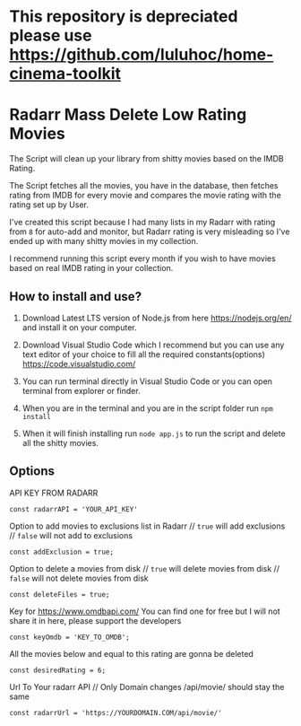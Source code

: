 This repository is depreciated please use https://github.com/luluhoc/home-cinema-toolkit
=====


Radarr Mass Delete Low Rating Movies
===
The Script will clean up your library from shitty movies based on the IMDB Rating.

The Script fetches all the movies, you have in the database, then fetches rating from IMDB for every movie and compares the movie rating with the rating set up by User.

I've created this script because I had many lists in my Radarr with rating from `8` for auto-add and monitor, but Radarr rating is very misleading so I've ended up with many shitty movies in my collection.

I recommend running this script every month if you wish to have movies based on real IMDB rating in your collection.


How to install and use?
---
1. Download Latest LTS version of Node.js from here https://nodejs.org/en/ and install it on your computer.

2. Download Visual Studio Code which I recommend but you can use any text editor of your choice to fill all the required constants(options) https://code.visualstudio.com/

3. You can run terminal directly in Visual Studio Code or you can open terminal from explorer or finder.

4. When you are in the terminal and you are in the script folder run `npm install`

5. When it will finish installing run `node app.js` to run the script and delete all the shitty movies. 

Options
---
API KEY FROM RADARR
```
const radarrAPI = 'YOUR_API_KEY'
```
Option to add movies to exclusions list in Radarr // `true` will add exclusions // `false` will not add to exclusions
```
const addExclusion = true;
```
Option to delete a movies from disk // `true` will delete movies from disk // `false` will not delete movies from disk
```
const deleteFiles = true;
```
Key for https://www.omdbapi.com/ You can find one for free but I will not share it in here, please support the developers
```
const keyOmdb = 'KEY_TO_OMDB';
```
All the movies below and equal to this rating are gonna be deleted
```
const desiredRating = 6;
```
Url To Your radarr API // Only Domain changes /api/movie/ should stay the same
```
const radarrUrl = 'https://YOURDOMAIN.COM/api/movie/'
```

